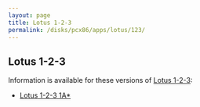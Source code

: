 ```yaml
---
layout: page
title: Lotus 1-2-3
permalink: /disks/pcx86/apps/lotus/123/
---
```


Lotus 1-2-3
-----------

Information is available for these versions of [Lotus 1-2-3](https://en.wikipedia.org/wiki/Lotus_1-2-3):

* [Lotus 1-2-3 1A*](1as/)

